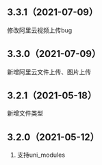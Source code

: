 ## 3.3.1（2021-07-09）
修改阿里云视频上传bug
## 3.3.0（2021-07-09）
新增阿里云文件上传、图片上传
## 3.2.1（2021-05-18）
新增文件类型
## 3.2.0（2021-05-12）
1. 支持uni_modules
